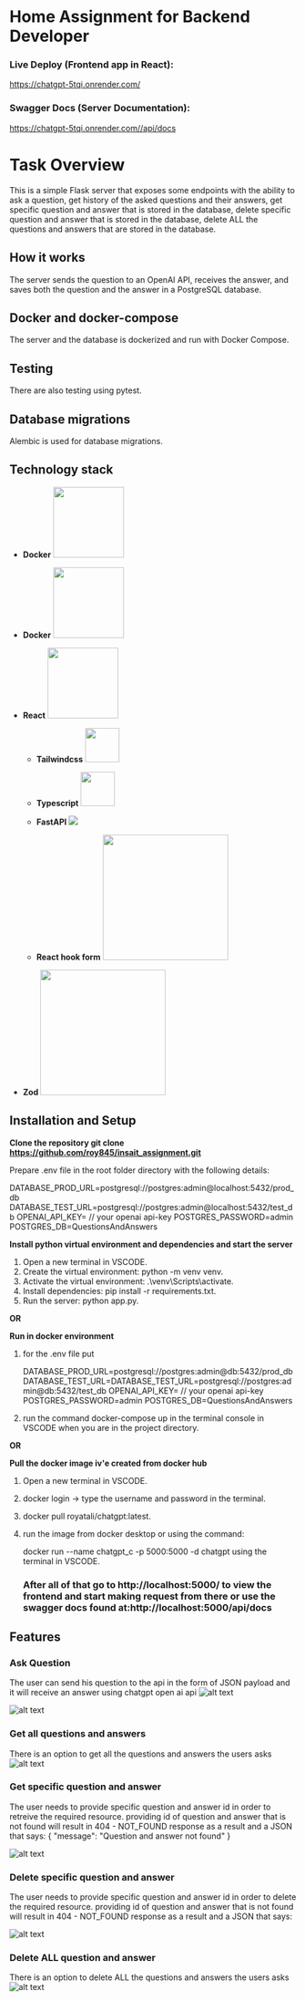 # Home Assignment for Backend Developer

### Live Deploy (Frontend app in React):

https://chatgpt-5tqi.onrender.com/

### Swagger Docs (Server Documentation):

https://chatgpt-5tqi.onrender.com//api/docs

# Task Overview

This is a simple Flask server that exposes some endpoints with the ability to ask a question, get history of the asked questions and their answers, get specific question and answer that is stored in the database, delete specific question and answer that is stored in the database, delete ALL the questions and answers that are stored in the database.

## How it works

The server sends the question to an OpenAI API, receives the answer, and saves both the question and the answer in a PostgreSQL database.

## Docker and docker-compose

The server and the database is dockerized and run with Docker Compose.

## Testing

There are also testing using pytest.

## Database migrations

Alembic is used for database migrations.

## Technology stack

- **Docker**
  <img src="https://icon-icons.com/icons2/2699/PNG/512/docker_official_logo_icon_169250.png" width="124px" height="124px">
- **Docker**
  <img src="https://encrypted-tbn0.gstatic.com/images?q=tbn:ANd9GcQ7swv72e-AJAfT3hZdULsmYXetYSldgE78ag&s" width="124px" height="124px">

- **React**
  <img src="https://upload.wikimedia.org/wikipedia/he/a/a7/React-icon.svg" width="124px" height="124px">

  - **Tailwindcss**
    <img src="https://encrypted-tbn0.gstatic.com/images?q=tbn:ANd9GcR_BuIzY141a5nIZoGEQkFYPN_f3bQddC4uu5ctRPO1Ftp6BNy_iV5foebwEIYesnZLA6c&usqp=CAU" width="60px" height="60px">

  - **Typescript**
    <img src="https://encrypted-tbn0.gstatic.com/images?q=tbn:ANd9GcTuiTDrB4jE3RaO72W0feOQP1XcZhjTrOBuYcqcXNSIQKeOx4iaA75cEZVN5BDrkQcLYK0&usqp=CAU" width="60px" height="60px">

  - **FastAPI**
    <img src="https://encrypted-tbn0.gstatic.com/images?q=tbn:ANd9GcRubRv-E-PFnEuyYITdMYPqMXrBLOIKUTW8ug&s">

  - **React hook form**
    <img src="https://encrypted-tbn0.gstatic.com/images?q=tbn:ANd9GcStBSZr9XstT3_uX0Mi4nBL88vUxZ2LTLu_6ikhMhZywt41ETXdZepvU12op0L33xJTrEM&usqp=CAU" width="220px" height="220px">

- **Zod**
  <img src="https://encrypted-tbn0.gstatic.com/images?q=tbn:ANd9GcTXt1ITFzxsJzjyjX9RnBco2jKyBcNv1UUnf8HojJSqcDchgcAL1x7DuSqdUje0oH7nLsA&usqp=CAU" width="220px" height="220px">

## Installation and Setup

<b>Clone the repository git clone https://github.com/roy845/insait_assignment.git</b>

Prepare .env file in the root folder directory with the following details:

DATABASE_PROD_URL=postgresql://postgres:admin@localhost:5432/prod_db
DATABASE_TEST_URL=postgresql://postgres:admin@localhost:5432/test_db
OPENAI_API_KEY= // your openai api-key
POSTGRES_PASSWORD=admin
POSTGRES_DB=QuestionsAndAnswers

<b>Install python virtual environment and dependencies and start the server</b>

1. Open a new terminal in VSCODE.
2. Create the virtual environment: python -m venv venv.
3. Activate the virtual environment: .\venv\Scripts\activate.
4. Install dependencies: pip install -r requirements.txt.
5. Run the server: python app.py.

<b>OR</b>

<b>Run in docker environment</b>

1. for the .env file put

   DATABASE_PROD_URL=postgresql://postgres:admin@db:5432/prod_db
   DATABASE_TEST_URL=DATABASE_TEST_URL=postgresql://postgres:admin@db:5432/test_db
   OPENAI_API_KEY= // your openai api-key
   POSTGRES_PASSWORD=admin
   POSTGRES_DB=QuestionsAndAnswers

2. run the command docker-compose up in the terminal console in VSCODE when you are in the project directory.

<b>OR</b>

<b>Pull the docker image iv'e created from docker hub</b>

1. Open a new terminal in VSCODE.
2. docker login -> type the username and password in the terminal.
3. docker pull royatali/chatgpt:latest.
4. run the image from docker desktop or using the command:

   docker run --name chatgpt_c -p 5000:5000 -d chatgpt using the terminal in VSCODE.

   ### After all of that go to http://localhost:5000/ to view the frontend and start making request from there or use the swagger docs found at:http://localhost:5000/api/docs

## Features

### Ask Question

The user can send his question to the api in the form of JSON payload and it will receive an answer using chatgpt open ai api
![alt text](image-1.png)

![alt text](image-2.png)

### Get all questions and answers

There is an option to get all the questions and answers the users asks
![alt text](image-3.png)

### Get specific question and answer

The user needs to provide specific question and answer id in order to retreive the required resource. providing id of question and answer that is not found will result in 404 - NOT_FOUND response as a result and a JSON that says:
{
"message": "Question and answer not found"
}

![alt text](image-4.png)

### Delete specific question and answer

The user needs to provide specific question and answer id in order to delete the required resource. providing id of question and answer that is not found will result in 404 - NOT_FOUND response as a result and a JSON that says:

![alt text](image-5.png)

### Delete ALL question and answer

There is an option to delete ALL the questions and answers the users asks
![alt text](image-6.png)
